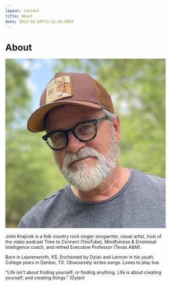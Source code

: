 ```yaml
---
layout: content
title: About
date: 2023-03-20T13:15:26.695Z
---
```

# About

![](../../images/uploads/img_1353-copy-2-.jpg)

J﻿ohn Krajicek is a folk country rock singer-songwriter, visual artist, host of the video podcast Time to Connect (YouTube), Mindfulness & Emotional Intelligence coach, and retired Executive Professor (Texas A&M).

B﻿orn in Leavenworth, KS. Enchanted by Dylan and Lennon in his youth. College years in Denton, TX. Obsessively writes songs. Loves to play live.

"Life isn't about finding yourself; or finding anything. Life is about creating yourself; and creating things." (Dylan)